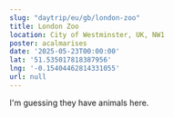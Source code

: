 ```yaml
---
slug: "daytrip/eu/gb/london-zoo"
title: London Zoo
location: City of Westminster, UK, NW1
poster: acalmarises
date: '2025-05-23T00:00:00'
lat: '51.535017818387956'
lng: '-0.15404462814331055'
url: null
---
```


I'm guessing they have animals here.

